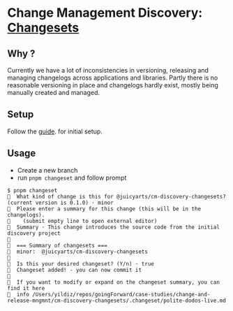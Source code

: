 # Change Management Discovery: [Changesets](https://intuit.github.io/auto/index)

## Why ?

Currently we have a lot of inconsistencies in versioning, releasing and managing changelogs across applications and libraries. Partly there is no reasonable versioning in place and changelogs hardly exist, mostly being manually created and managed.

## Setup

Follow the [guide](https://github.com/changesets/changesets/blob/main/docs/intro-to-using-changesets.md). for initial setup.

## Usage

* Create a new branch
* run `pnpm changeset` and follow prompt

```shell
$ pnpm changeset
🦋  What kind of change is this for @juicyarts/cm-discovery-changesets? (current version is 0.1.0) · minor
🦋  Please enter a summary for this change (this will be in the changelogs).
🦋    (submit empty line to open external editor)
🦋  Summary · This change introduces the source code from the initial discovery project
🦋
🦋  === Summary of changesets ===
🦋  minor:  @juicyarts/cm-discovery-changesets
🦋
🦋  Is this your desired changeset? (Y/n) · true
🦋  Changeset added! - you can now commit it
🦋
🦋  If you want to modify or expand on the changeset summary, you can find it here
🦋  info /Users/yildiz/repos/goingForward/case-studies/change-and-release-mngmnt/cm-discovery-changesets/.changeset/polite-dodos-live.md
```
